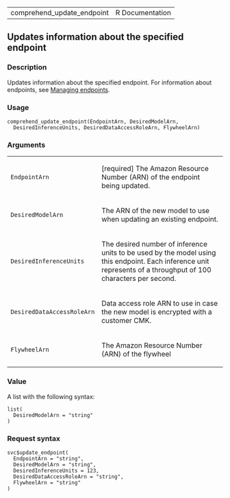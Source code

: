 <table style="width: 100%;">
<tbody>
<tr class="odd">
<td>comprehend_update_endpoint</td>
<td style="text-align: right;">R Documentation</td>
</tr>
</tbody>
</table>

## Updates information about the specified endpoint

### Description

Updates information about the specified endpoint. For information about
endpoints, see [Managing
endpoints](https://docs.aws.amazon.com/comprehend/latest/dg/manage-endpoints.html).

### Usage

    comprehend_update_endpoint(EndpointArn, DesiredModelArn,
      DesiredInferenceUnits, DesiredDataAccessRoleArn, FlywheelArn)

### Arguments

<table>
<colgroup>
<col style="width: 35%" />
<col style="width: 65%" />
</colgroup>
<tbody>
<tr class="odd">
<td><code
id="comprehend_update_endpoint_:_EndpointArn">EndpointArn</code></td>
<td><p>[required] The Amazon Resource Number (ARN) of the endpoint being
updated.</p></td>
</tr>
<tr class="even">
<td><code
id="comprehend_update_endpoint_:_DesiredModelArn">DesiredModelArn</code></td>
<td><p>The ARN of the new model to use when updating an existing
endpoint.</p></td>
</tr>
<tr class="odd">
<td><code
id="comprehend_update_endpoint_:_DesiredInferenceUnits">DesiredInferenceUnits</code></td>
<td><p>The desired number of inference units to be used by the model
using this endpoint. Each inference unit represents of a throughput of
100 characters per second.</p></td>
</tr>
<tr class="even">
<td><code
id="comprehend_update_endpoint_:_DesiredDataAccessRoleArn">DesiredDataAccessRoleArn</code></td>
<td><p>Data access role ARN to use in case the new model is encrypted
with a customer CMK.</p></td>
</tr>
<tr class="odd">
<td><code
id="comprehend_update_endpoint_:_FlywheelArn">FlywheelArn</code></td>
<td><p>The Amazon Resource Number (ARN) of the flywheel</p></td>
</tr>
</tbody>
</table>

### Value

A list with the following syntax:

    list(
      DesiredModelArn = "string"
    )

### Request syntax

    svc$update_endpoint(
      EndpointArn = "string",
      DesiredModelArn = "string",
      DesiredInferenceUnits = 123,
      DesiredDataAccessRoleArn = "string",
      FlywheelArn = "string"
    )
